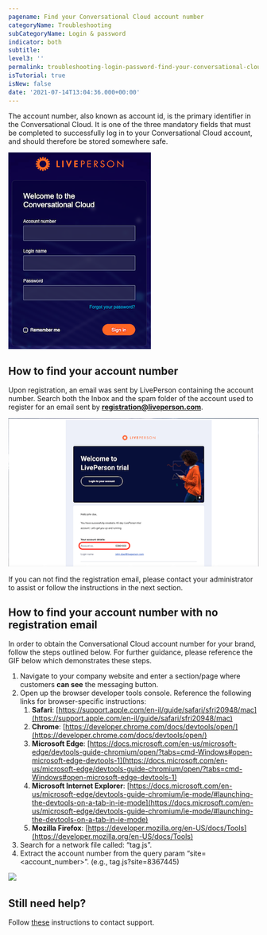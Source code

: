 ```yaml
---
pagename: Find your Conversational Cloud account number
categoryName: Troubleshooting
subCategoryName: Login & password
indicator: both
subtitle: 
level3: ''
permalink: troubleshooting-login-password-find-your-conversational-cloud-account-number.html
isTutorial: true
isNew: false
date: '2021-07-14T13:04:36.000+00:00'
---
```


The account number, also known as account id, is the primary identifier in the Conversational Cloud. It is one of the three mandatory fields that must be completed to successfully log in to your Conversational Cloud account, and should therefore be stored somewhere safe.

![](img/enter-your-credentials-login.png) 
 

## How to find your account number

Upon registration, an email was sent by LivePerson containing the account number. Search both the Inbox and the spam folder of the account used to register for an email sent by **registration@liveperson.com**.

![](img/account-registration-email.png)

If you can not find the registration email, please contact your administrator to assist or follow the instructions in the next section.

## How to find your account number with no registration email 

In order to obtain the Conversational Cloud account number for your brand, follow the steps outlined below. For further guidance, please reference the GIF below which demonstrates these steps.

1. Navigate to your company website and enter a section/page where customers **can see** the messaging button.
2. Open up the browser developer tools console. Reference the following links for browser-specific instructions:
	1. **Safari**: [https://support.apple.com/en-il/guide/safari/sfri20948/mac](https://support.apple.com/en-il/guide/safari/sfri20948/mac)
	2. **Chrome**: [https://developer.chrome.com/docs/devtools/open/](https://developer.chrome.com/docs/devtools/open/)
	3. **Microsoft Edge**: [https://docs.microsoft.com/en-us/microsoft-edge/devtools-guide-chromium/open/?tabs=cmd-Windows#open-microsoft-edge-devtools-1](https://docs.microsoft.com/en-us/microsoft-edge/devtools-guide-chromium/open/?tabs=cmd-Windows#open-microsoft-edge-devtools-1)
	4. **Microsoft Internet Explorer**: [https://docs.microsoft.com/en-us/microsoft-edge/devtools-guide-chromium/ie-mode/#launching-the-devtools-on-a-tab-in-ie-mode](https://docs.microsoft.com/en-us/microsoft-edge/devtools-guide-chromium/ie-mode/#launching-the-devtools-on-a-tab-in-ie-mode)
	5. **Mozilla Firefox**: [https://developer.mozilla.org/en-US/docs/Tools](https://developer.mozilla.org/en-US/docs/Tools)
3. Search for a network file called: “tag.js”. 
4. Extract the account number from the query param “site=<account_number>”. (e.g.,  tag.js?site=8367445)

![](img/find_your_account_number.gif) 

## Still need help?
Follow [these](https://knowledge.liveperson.com/troubleshooting-how-to-contact-support.html) instructions to contact support.
